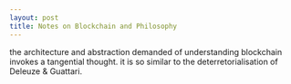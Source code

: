 ```yaml
---
layout: post
title: Notes on Blockchain and Philosophy
---
```




the architecture and abstraction demanded of understanding blockchain invokes a tangential thought. it is so similar to the deterretorialisation of Deleuze & Guattari. 